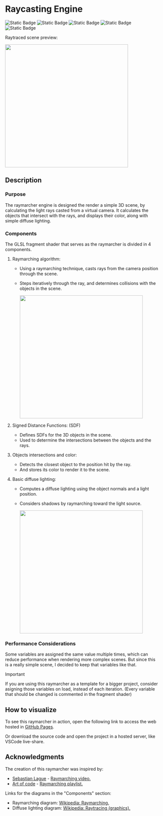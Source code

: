 # Raycasting Engine
![Static Badge](https://img.shields.io/badge/webgl-990000?style=for-the-badge&logo=webgl&labelColor=black)
![Static Badge](https://img.shields.io/badge/JS-F7DF1E?style=for-the-badge&logo=javascript&logoColor=F7DF1E&labelColor=black)
![Static Badge](https://img.shields.io/badge/AngularJS-E23237?style=for-the-badge&logo=angularjs&labelColor=black)
![Static Badge](https://img.shields.io/badge/HTML-E34F26?style=for-the-badge&logo=HTML5&logoColor=E34F26&labelColor=black)
![Static Badge](https://img.shields.io/badge/CSS-1572B6?style=for-the-badge&logo=CSS3&logoColor=%231572B6&labelColor=black)

Raytraced scene preview:

<img src="https://github.com/panik-kalm-panik/raycasting-engine/assets/30728714/607b9db7-2604-4893-9dcb-37ac10643fc6" width="400">

## Description
### Purpose
The raymarcher engine is designed the render a simple 3D scene, by calculating the light rays casted from a virtual camera. It calculates the objects that intersect with the rays, and displays their color, along with simple diffuse lighting.

### Components

The GLSL fragment shader that serves as the raymarcher is divided in 4 components.
1. Raymarching algorithm:
    - Using a raymarching technique, casts rays from the camera position through the scene.
    - Steps iteratively through the ray, and determines collisions with the objects in the scene.


      <img src="https://github.com/panik-kalm-panik/raycasting-engine/assets/30728714/55d9e3dd-69ad-48b8-9770-9e451f9b0dbb" width="400">

3. Signed Distance Functions: (SDF)
    - Defines SDFs for the 3D objects in the scene.
    - Used to determine the intersections between the objects and the rays.

4. Objects intersections and color:
    - Detects the closest object to the position hit by the ray.
    - And stores its color to render it to the scene.

5. Basic diffuse lighting:
    - Computes a diffuse lighting using the object normals and a light position.
    - Considers shadows by raymarching toward the light source.


      <img src="https://github.com/panik-kalm-panik/raycasting-engine/assets/30728714/9cf3935b-92b4-4938-8c63-818603c0ac88" width="400">


### Performance Considerations
Some variables are assigned the same value multiple times, which can reduce performance when rendering more complex scenes. But since this is a really simple scene, I decided to keep that variables like that.
> [!IMPORTANT]  
> If you are using this raymarcher as a template for a bigger project, consider asigning those variables on load, instead of each iteration. (Every variable that should be changed is commented in the fragment shader)

## How to visualize
To see this raymarcher in action, open the following link to access the web hosted in [GitHub Pages](https://panik-kalm-panik.github.io/raycasting-engine/).

Or download the source code and open the project in a hosted server, like VSCode live-share.

## Acknowledgments
The creation of this raymarcher was inspired by:
 - [Sebastian Lague](https://www.youtube.com/@SebastianLague) - [Raymarching video.](https://www.youtube.com/watch?v=Cp5WWtMoeKg&t=141s)
 - [Art of code](https://www.youtube.com/@TheArtofCodeIsCool) - [Raymarching playlist.](https://www.youtube.com/playlist?list=PLGmrMu-IwbgtMxMiV3x4IrHPlPmg7FD-P)

Links for the diagrams in the "Components" section:
 - Raymarching diagram: [Wikipedia: Raymarching.](https://en.wikipedia.org/wiki/Ray_marching#/media/File:Visualization_of_SDF_ray_marching_algorithm.png)
 - Diffuse lighting diagram: [Wikipedia: Raytracing (graphics).](https://en.wikipedia.org/wiki/Ray_tracing_(graphics)#/media/File:Ray_trace_diagram.svg)
